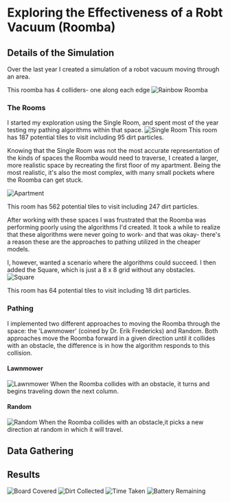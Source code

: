 # Exploring the Effectiveness of a Robt Vacuum (Roomba)

## Details of the Simulation
Over the last year I created a simulation of a robot vacuum moving through an area. 

This roomba has 4 colliders- one along each edge
![Rainbow Roomba](DataGathering/Roomba.png)

### The Rooms
I started my exploration using the Single Room, and spent most of the year testing my pathing algorithms within that space.
![Single Room](DataGathering/SingleRoom.png)
This room has 187 potential tiles to visit including 95 dirt particles. 


Knowing that the Single Room was not the most accurate representation of the kinds of spaces the Roomba would need to traverse, I created a larger, more realistic space by recreating the first floor of my apartment. Being the most realistic, it's also the most complex, with many small pockets where the Roomba can get stuck. 

![Apartment](DataGathering/Apartment.png)

This room has 562 potential tiles to visit including 247 dirt particles. 

After working with these spaces I was frustrated that the Roomba was performing poorly using the algorithms I'd created. It took a while to realize that these algorithms were never going to work- and that was okay- there's a reason these are the approaches to pathing utilized in the cheaper models. 

I, however, wanted a scenario where the algorithms could succeed. I then added the Square, which is just a 8 x 8 grid without any obstacles. 
![Square](DataGathering/Square.png)

This room has 64 potential tiles to visit including 18 dirt particles. 


### Pathing 
I implemented two different approaches to moving the Roomba through the space: the 'Lawnmower' (coined by Dr. Erik Fredericks) and Random. Both approaches move the Roomba forward in a given direction until it collides with an obstacle, the difference is in how the algorithm responds to this collision.

#### Lawnmower
![Lawnmower](DataGathering/Lawnmower.png)
When the Roomba collides with an obstacle, it turns and begins traveling down the next column.

#### Random
![Random](DataGathering/Random.png)
When the Roomba collides with an obstacle,it picks a new direction at random in which it will travel.

## Data Gathering

## Results
![Board Covered](DataGathering/BoardCovered.png)
![Dirt Collected](DataGathering/DirtCollected.png)
![Time Taken](DataGathering/TimeTaken.png)
![Battery Remaining](DataGathering/BatteryRemaining.png)